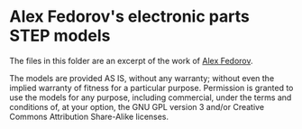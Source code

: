 # Alex Fedorov's electronic parts STEP models

The files in this folder are an excerpt of the
work of <a href="https://grabcad.com/alex.fedorov-3">Alex Fedorov</a>.

The models are provided AS IS, without any warranty;
without even the implied warranty of fitness for a particular purpose.
Permission is granted to use the models for any purpose,
including commercial, under the terms and conditions of, at your option,
the GNU GPL version 3 and/or Creative Commons Attribution Share-Alike licenses.
